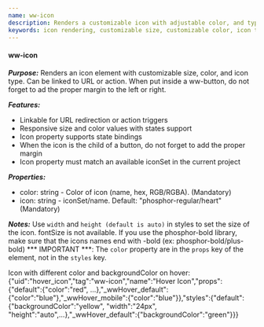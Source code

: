 ```yaml
---
name: ww-icon
description: Renders a customizable icon with adjustable color, and type, linkable to URL/action for interactive functionality.
keywords: icon rendering, customizable size, customizable color, icon type, linkable icon, responsive properties, state bindings, url redirection, action trigger, icon class name
---
```


#### ww-icon

***Purpose:***
Renders an icon element with customizable size, color, and icon type. Can be linked to URL or action.
When put inside a ww-button, do not forget to ad the proper margin to the left or right.

***Features:***
- Linkable for URL redirection or action triggers
- Responsive size and color values with states support
- Icon property supports state bindings
- When the icon is the child of a button, do not forget to add the proper margin
- Icon property must match an available iconSet in the current project

***Properties:***
- color: string - Color of icon (name, hex, RGB/RGBA). (Mandatory)
- icon: string - iconSet/name. Default: "phosphor-regular/heart" (Mandatory)

***Notes:***
Use `width` and `height (default is auto)` in styles to set the size of the icon. fontSize is not available.
If you use the phosphor-bold library, make sure that the icons names end with -bold (ex: phosphor-bold/plus-bold)
*** IMPORTANT ***: The `color` property are in the `props` key of the element, not in the `styles` key.

<example>
  Icon with different color and backgroundColor on hover:
  {"uid":"hover_icon","tag":"ww-icon","name":"Hover Icon","props":{"default":{"color":"red", ...},"_wwHover_default":{"color":"blue"},"_wwHover_mobile":{"color":"blue"}},"styles":{"default":{"backgroundColor":"yellow", "width":"24px", "height":"auto",...},"_wwHover_default":{"backgroundColor":"green"}}}
</example>

